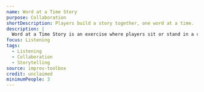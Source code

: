 ```yaml
---
name: Word at a Time Story
purpose: Collaboration
shortDescription: Players build a story together, one word at a time.
description: |
  Word at a Time Story is an exercise where players sit or stand in a circle and build a story by adding one word at a time. Encourages listening, collaboration, and narrative skills.
focus: Listening
tags:
  - Listening
  - Collaboration
  - Storytelling
source: improv-toolbox
credit: unclaimed
minimumPeople: 3
---
```

